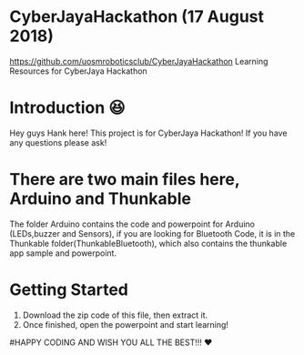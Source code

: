 # CyberJayaHackathon (17 August 2018)
https://github.com/uosmroboticsclub/CyberJayaHackathon
Learning Resources for CyberJaya Hackathon 

# Introduction :laughing:
Hey guys Hank here! This project is for CyberJaya Hackathon! If you have any questions please ask!

# There are two main files here, Arduino and Thunkable
The folder Arduino contains the code and powerpoint for Arduino (LEDs,buzzer and Sensors), if you are looking for Bluetooth Code, it is in the Thunkable folder(ThunkableBluetooth), which also contains the thunkable app sample and powerpoint.

# Getting Started
1. Download the zip code of this file, then extract it.
2. Once finished, open the powerpoint and start learning!

#HAPPY CODING AND WISH YOU ALL THE BEST!!! :heart:
